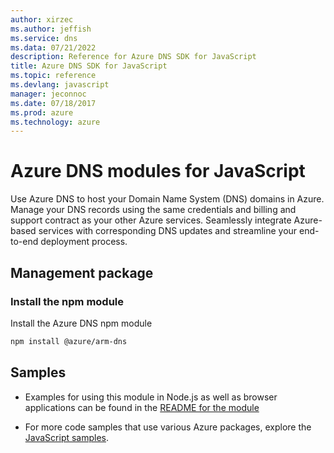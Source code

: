```yaml
---
author: xirzec
ms.author: jeffish
ms.service: dns
ms.data: 07/21/2022
description: Reference for Azure DNS SDK for JavaScript
title: Azure DNS SDK for JavaScript
ms.topic: reference
ms.devlang: javascript
manager: jeconnoc
ms.date: 07/18/2017
ms.prod: azure
ms.technology: azure
---
```

# Azure DNS modules for JavaScript

Use Azure DNS to host your Domain Name System (DNS) domains in Azure. Manage your DNS records using the same credentials and billing and support contract as your other Azure services. Seamlessly integrate Azure-based services with corresponding DNS updates and streamline your end-to-end deployment process.

## Management package

### Install the npm module

Install the Azure DNS npm module

```bash
npm install @azure/arm-dns
```

## Samples

* Examples for using this module in Node.js as well as browser applications can be found in the [README for the module](https://www.npmjs.com/package/@azure/arm-dns)

* For more code samples that use various Azure packages, explore the [JavaScript samples](https://docs.microsoft.com/samples/browse/?languages=javascript).